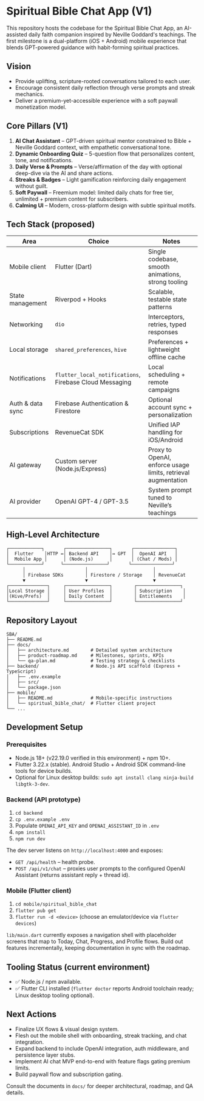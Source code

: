 # Spiritual Bible Chat App (V1)

This repository hosts the codebase for the Spiritual Bible Chat App, an AI-assisted daily faith companion inspired by Neville Goddard's teachings. The first milestone is a dual-platform (iOS + Android) mobile experience that blends GPT-powered guidance with habit-forming spiritual practices.

## Vision
- Provide uplifting, scripture-rooted conversations tailored to each user.
- Encourage consistent daily reflection through verse prompts and streak mechanics.
- Deliver a premium-yet-accessible experience with a soft paywall monetization model.

## Core Pillars (V1)
1. **AI Chat Assistant** – GPT-driven spiritual mentor constrained to Bible + Neville Goddard context, with empathetic conversational tone.
2. **Dynamic Onboarding Quiz** – 5-question flow that personalizes content, tone, and notifications.
3. **Daily Verse & Prompts** – Verse/affirmation of the day with optional deep-dive via the AI and share actions.
4. **Streaks & Badges** – Light gamification reinforcing daily engagement without guilt.
5. **Soft Paywall** – Freemium model: limited daily chats for free tier, unlimited + premium content for subscribers.
6. **Calming UI** – Modern, cross-platform design with subtle spiritual motifs.

## Tech Stack (proposed)
| Area | Choice | Notes |
| --- | --- | --- |
| Mobile client | Flutter (Dart) | Single codebase, smooth animations, strong tooling |
| State management | Riverpod + Hooks | Scalable, testable state patterns |
| Networking | `dio` | Interceptors, retries, typed responses |
| Local storage | `shared_preferences`, `hive` | Preferences + lightweight offline cache |
| Notifications | `flutter_local_notifications`, Firebase Cloud Messaging | Local scheduling + remote campaigns |
| Auth & data sync | Firebase Authentication & Firestore | Optional account sync + personalization |
| Subscriptions | RevenueCat SDK | Unified IAP handling for iOS/Android |
| AI gateway | Custom server (Node.js/Express) | Proxy to OpenAI, enforce usage limits, retrieval augmentation |
| AI provider | OpenAI GPT-4 / GPT-3.5 | System prompt tuned to Neville’s teachings |

## High-Level Architecture
```
┌────────────┐       ┌────────────────┐       ┌───────────────┐
│  Flutter    │HTTP ↔│ Backend API    │↔ GPT  │  OpenAI API   │
│  Mobile App │      │ (Node.js)      │       │ (Chat / Mods) │
└────────────┘      └────────────────┘       └───────────────┘
      │                      │                        │
      │ Firebase SDKs        │ Firestore / Storage    │ RevenueCat
      ▼                      ▼                        ▼
┌──────────────┐     ┌────────────────┐        ┌────────────────┐
│Local Storage │     │ User Profiles  │        │ Subscription    │
│(Hive/Prefs)  │     │ Daily Content  │        │ Entitlements    │
└──────────────┘     └────────────────┘        └────────────────┘
```

## Repository Layout
```
SBA/
├── README.md
├── docs/
│   ├── architecture.md        # Detailed system architecture
│   ├── product-roadmap.md     # Milestones, sprints, KPIs
│   └── qa-plan.md             # Testing strategy & checklists
├── backend/                   # Node.js API scaffold (Express + TypeScript)
│   ├── .env.example
│   ├── src/
│   └── package.json
├── mobile/
│   ├── README.md              # Mobile-specific instructions
│   └── spiritual_bible_chat/  # Flutter client project
└── ...
```

## Development Setup
### Prerequisites
- Node.js 18+ (v22.19.0 verified in this environment) + npm 10+.
- Flutter 3.22.x (stable). Android Studio + Android SDK command-line tools for device builds.
- Optional for Linux desktop builds: `sudo apt install clang ninja-build libgtk-3-dev`.

### Backend (API prototype)
1. `cd backend`
2. `cp .env.example .env`
3. Populate `OPENAI_API_KEY` and `OPENAI_ASSISTANT_ID` in `.env`
4. `npm install`
5. `npm run dev`

The dev server listens on `http://localhost:4000` and exposes:
- `GET /api/health` – health probe.
- `POST /api/v1/chat` – proxies user prompts to the configured OpenAI Assistant (returns assistant reply + thread id).

### Mobile (Flutter client)
1. `cd mobile/spiritual_bible_chat`
2. `flutter pub get`
3. `flutter run -d <device>` (choose an emulator/device via `flutter devices`)

`lib/main.dart` currently exposes a navigation shell with placeholder screens that map to Today, Chat, Progress, and Profile flows. Build out features incrementally, keeping documentation in sync with the roadmap.

## Tooling Status (current environment)
- ✅ Node.js / npm available.
- ✅ Flutter CLI installed (`flutter doctor` reports Android toolchain ready; Linux desktop tooling optional).

## Next Actions
- Finalize UX flows & visual design system.
- Flesh out the mobile shell with onboarding, streak tracking, and chat integration.
- Expand backend to include OpenAI integration, auth middleware, and persistence layer stubs.
- Implement AI chat MVP end-to-end with feature flags gating premium limits.
- Build paywall flow and subscription gating.

Consult the documents in `docs/` for deeper architectural, roadmap, and QA details.
